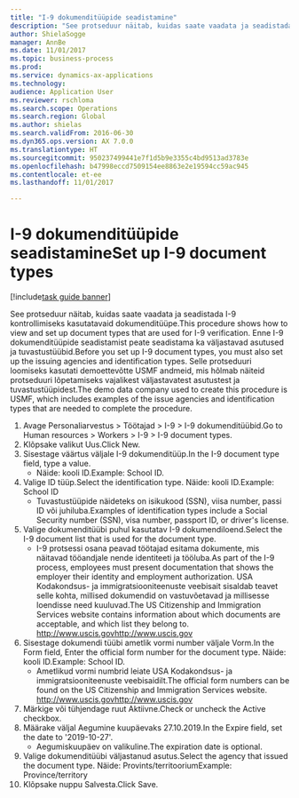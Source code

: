 ```yaml
--- 
title: "I-9 dokumenditüüpide seadistamine"
description: "See protseduur näitab, kuidas saate vaadata ja seadistada I-9 kontrollimiseks kasutatavaid dokumenditüüpe."
author: ShielaSogge
manager: AnnBe
ms.date: 11/01/2017
ms.topic: business-process
ms.prod: 
ms.service: dynamics-ax-applications
ms.technology: 
audience: Application User
ms.reviewer: rschloma
ms.search.scope: Operations
ms.search.region: Global
ms.author: shielas
ms.search.validFrom: 2016-06-30
ms.dyn365.ops.version: AX 7.0.0
ms.translationtype: HT
ms.sourcegitcommit: 950237499441e7f1d5b9e3355c4bd9513ad3783e
ms.openlocfilehash: b47998eccd7509154ee8863e2e19594cc59ac945
ms.contentlocale: et-ee
ms.lasthandoff: 11/01/2017

---
```

# <a name="set-up-i-9-document-types"></a><span data-ttu-id="94474-103">I-9 dokumenditüüpide seadistamine</span><span class="sxs-lookup"><span data-stu-id="94474-103">Set up I-9 document types</span></span>

[!include[task guide banner](../../../includes/task-guide-banner.md)]

<span data-ttu-id="94474-104">See protseduur näitab, kuidas saate vaadata ja seadistada I-9 kontrollimiseks kasutatavaid dokumenditüüpe.</span><span class="sxs-lookup"><span data-stu-id="94474-104">This procedure shows how to view and set up document types that are used for I-9 verification.</span></span> <span data-ttu-id="94474-105">Enne I-9 dokumenditüüpide seadistamist peate seadistama ka väljastavad asutused ja tuvastustüübid.</span><span class="sxs-lookup"><span data-stu-id="94474-105">Before you set up I-9 document types, you must also set up the issuing agencies and identification types.</span></span> <span data-ttu-id="94474-106">Selle protseduuri loomiseks kasutati demoettevõtte USMF andmeid, mis hõlmab näiteid protseduuri lõpetamiseks vajalikest väljastavatest asutustest ja tuvastustüüpidest.</span><span class="sxs-lookup"><span data-stu-id="94474-106">The demo data company used to create this procedure is USMF, which includes examples of the issue agencies and identification types that are needed to complete the procedure.</span></span>

1. <span data-ttu-id="94474-107">Avage Personaliarvestus > Töötajad > I-9 > I-9 dokumenditüübid.</span><span class="sxs-lookup"><span data-stu-id="94474-107">Go to Human resources > Workers > I-9 > I-9 document types.</span></span>
2. <span data-ttu-id="94474-108">Klõpsake valikut Uus.</span><span class="sxs-lookup"><span data-stu-id="94474-108">Click New.</span></span>
3. <span data-ttu-id="94474-109">Sisestage väärtus väljale I-9 dokumenditüüp.</span><span class="sxs-lookup"><span data-stu-id="94474-109">In the I-9 document type field, type a value.</span></span>
    * <span data-ttu-id="94474-110">Näide: kooli ID.</span><span class="sxs-lookup"><span data-stu-id="94474-110">Example: School ID.</span></span>  
4. <span data-ttu-id="94474-111">Valige ID tüüp.</span><span class="sxs-lookup"><span data-stu-id="94474-111">Select the identification type.</span></span>  <span data-ttu-id="94474-112">Näide: kooli ID.</span><span class="sxs-lookup"><span data-stu-id="94474-112">Example:  School ID</span></span>
    * <span data-ttu-id="94474-113">Tuvastustüüpide näideteks on isikukood (SSN), viisa number, passi ID või juhiluba.</span><span class="sxs-lookup"><span data-stu-id="94474-113">Examples of identification types include a Social Security number (SSN), visa number, passport ID, or driver's license.</span></span>  
5. <span data-ttu-id="94474-114">Valige dokumenditüübi puhul kasutatav I-9 dokumendiloend.</span><span class="sxs-lookup"><span data-stu-id="94474-114">Select the I-9 document list that is used for the document type.</span></span>
    * <span data-ttu-id="94474-115">I-9 protsessi osana peavad töötajad esitama dokumente, mis näitavad tööandjale nende identiteeti ja tööluba.</span><span class="sxs-lookup"><span data-stu-id="94474-115">As part of the I-9 process, employees must present documentation that shows the employer their identity and employment authorization.</span></span> <span data-ttu-id="94474-116">USA Kodakondsus- ja immigratsiooniteenuste veebisait sisaldab teavet selle kohta, millised dokumendid on vastuvõetavad ja millisesse loendisse need kuuluvad.</span><span class="sxs-lookup"><span data-stu-id="94474-116">The US Citizenship and Immigration Services website contains information about which documents are acceptable, and which list they belong to.</span></span>  <span data-ttu-id="94474-117">http://www.uscis.gov</span><span class="sxs-lookup"><span data-stu-id="94474-117">http://www.uscis.gov</span></span>  
6. <span data-ttu-id="94474-118">Sisestage dokumendi tüübi ametlik vormi number väljale Vorm.</span><span class="sxs-lookup"><span data-stu-id="94474-118">In the Form field, Enter the official form number for the document type.</span></span> <span data-ttu-id="94474-119">Näide: kooli ID.</span><span class="sxs-lookup"><span data-stu-id="94474-119">Example: School ID.</span></span>
    * <span data-ttu-id="94474-120">Ametlikud vormi numbrid leiate USA Kodakondsus- ja immigratsiooniteenuste veebisaidilt.</span><span class="sxs-lookup"><span data-stu-id="94474-120">The official form numbers can be found on the US Citizenship and Immigration Services website.</span></span>  <span data-ttu-id="94474-121">http://www.uscis.gov</span><span class="sxs-lookup"><span data-stu-id="94474-121">http://www.uscis.gov</span></span>  
7. <span data-ttu-id="94474-122">Märkige või tühjendage ruut Aktiivne.</span><span class="sxs-lookup"><span data-stu-id="94474-122">Check or uncheck the Active checkbox.</span></span>
8. <span data-ttu-id="94474-123">Määrake väljal Aegumine kuupäevaks 27.10.2019.</span><span class="sxs-lookup"><span data-stu-id="94474-123">In the Expire field, set the date to '2019-10-27'.</span></span>
    * <span data-ttu-id="94474-124">Aegumiskuupäev on valikuline.</span><span class="sxs-lookup"><span data-stu-id="94474-124">The expiration date is optional.</span></span>  
9. <span data-ttu-id="94474-125">Valige dokumenditüübi väljastanud asutus.</span><span class="sxs-lookup"><span data-stu-id="94474-125">Select the agency that issued the document type.</span></span> <span data-ttu-id="94474-126">Näide: Provints/territoorium</span><span class="sxs-lookup"><span data-stu-id="94474-126">Example: Province/territory</span></span>
10. <span data-ttu-id="94474-127">Klõpsake nuppu Salvesta.</span><span class="sxs-lookup"><span data-stu-id="94474-127">Click Save.</span></span>


